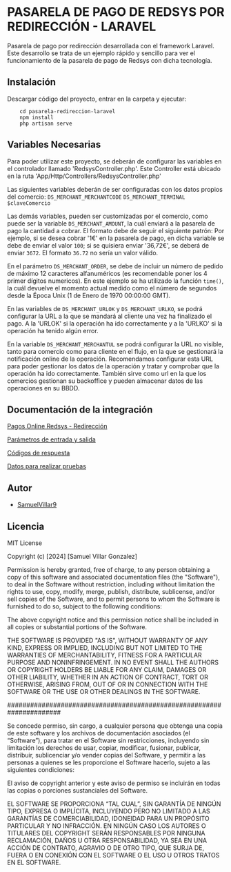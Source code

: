 
# PASARELA DE PAGO DE REDSYS POR REDIRECCIÓN - LARAVEL

Pasarela de pago por redirección desarrollada con el framework Laravel.
Este desarrollo se trata de un ejemplo rápido y sencillo para ver el funcionamiento de la pasarela de pago de Redsys con dicha tecnología.

## Instalación

Descargar código del proyecto, entrar en la carpeta y ejecutar:

```
    cd pasarela-redireccion-laravel
    npm install
    php artisan serve
```

    
## Variables Necesarias

Para poder utilizar este proyecto, se deberán de configurar las variables en el controlador llamado 'RedsysController.php'. Este Controller está ubicado en la ruta 'App/Http/Controllers/RedsysController.php'

Las siguientes variables deberán de ser configuradas con los datos propios del comercio:
`DS_MERCHANT_MERCHANTCODE`
`DS_MERCHANT_TERMINAL`
`$claveComercio`

Las demás variables, pueden ser customizadas por el comercio, como puede ser la variable `DS_MERCHANT_AMOUNT`, la cuál enviará a la pasarela de pago la cantidad a cobrar. El formato debe de seguir el siguiente patrón:
Por ejemplo, si se desea cobrar '1€' en la pasarela de pago, en dicha variable se debe de enviar el valor `100`; si se quisiera enviar '36,72€', se deberá de enviar `3672`. El formato `36.72` no sería un valor válido.

En el parámetro `DS_MERCHANT_ORDER`, se debe de incluir un número de pedido de máximo 12 caracteres alfanuméricos (es recomendable poner los 4 primer dígitos numericos). En este ejemplo se ha utilizado la función `time()`, la cuál devuelve el momento actual medido como el número de segundos desde la Época Unix (1 de Enero de 1970 00:00:00 GMT).

En las variables de `DS_MERCHANT_URLOK` y `DS_MERCHANT_URLKO`, se podrá configurar la URL a la que se mandará al cliente una vez ha finalizado el pago. A la 'URLOK' si la operación ha ido correctamente y a la 'URLKO' si la operación ha tenido algún error.

En la variable `DS_MERCHANT_MERCHANTUL` se podrá configurar la URL no visible, tanto para comercio como para cliente en el flujo, en la que se gestionará la notificación online de la operación. Recomendamos configurar esta URL para poder gestionar los datos de la operación y tratar y comprobar que la operación ha ido correctamente. También sirve como url en la que los comercios gestionan su backoffice y pueden almacenar datos de las operaciones en su BBDD. 



## Documentación de la integración

[Pagos Online Redsys - Redirección](https://pagosonline.redsys.es/conexion-redireccion.html)

[Parámetros de entrada y salida](https://pagosonline.redsys.es/parametros-entrada-salida.html)

[Códigos de respuesta](https://pagosonline.redsys.es/codigosRespuesta.html)

[Datos para realizar pruebas](https://pagosonline.redsys.es/entornosPruebas.html)
## Autor

- [SamuelVillar9](https://github.com/SamuelVillar9)


## Licencia

MIT License

Copyright (c) [2024] [Samuel Villar Gonzalez]

Permission is hereby granted, free of charge, to any person obtaining a copy
of this software and associated documentation files (the "Software"), to deal
in the Software without restriction, including without limitation the rights
to use, copy, modify, merge, publish, distribute, sublicense, and/or sell
copies of the Software, and to permit persons to whom the Software is
furnished to do so, subject to the following conditions:

The above copyright notice and this permission notice shall be included in all
copies or substantial portions of the Software.

THE SOFTWARE IS PROVIDED "AS IS", WITHOUT WARRANTY OF ANY KIND, EXPRESS OR
IMPLIED, INCLUDING BUT NOT LIMITED TO THE WARRANTIES OF MERCHANTABILITY,
FITNESS FOR A PARTICULAR PURPOSE AND NONINFRINGEMENT. IN NO EVENT SHALL THE
AUTHORS OR COPYRIGHT HOLDERS BE LIABLE FOR ANY CLAIM, DAMAGES OR OTHER
LIABILITY, WHETHER IN AN ACTION OF CONTRACT, TORT OR OTHERWISE, ARISING FROM,
OUT OF OR IN CONNECTION WITH THE SOFTWARE OR THE USE OR OTHER DEALINGS IN THE
SOFTWARE.

######################################################################

Se concede permiso, sin cargo, a cualquier persona que obtenga una copia de este software y los archivos de documentación asociados (el “Software”), para tratar en el Software sin restricciones, incluyendo sin limitación los derechos de usar, copiar, modificar, fusionar, publicar, distribuir, sublicenciar y/o vender copias del Software, y permitir a las personas a quienes se les proporcione el Software hacerlo, sujeto a las siguientes condiciones:

El aviso de copyright anterior y este aviso de permiso se incluirán en todas las copias o porciones sustanciales del Software.

EL SOFTWARE SE PROPORCIONA “TAL CUAL”, SIN GARANTÍA DE NINGÚN TIPO, EXPRESA O IMPLÍCITA, INCLUYENDO PERO NO LIMITADO A LAS GARANTÍAS DE COMERCIABILIDAD, IDONEIDAD PARA UN PROPÓSITO PARTICULAR Y NO INFRACCIÓN. EN NINGÚN CASO LOS AUTORES O TITULARES DEL COPYRIGHT SERÁN RESPONSABLES POR NINGUNA RECLAMACIÓN, DAÑOS U OTRA RESPONSABILIDAD, YA SEA EN UNA ACCIÓN DE CONTRATO, AGRAVIO O DE OTRO TIPO, QUE SURJA DE, FUERA O EN CONEXIÓN CON EL SOFTWARE O EL USO U OTROS TRATOS EN EL SOFTWARE.
